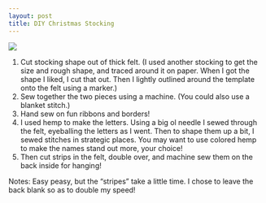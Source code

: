 ```yaml
---
layout: post
title: DIY Christmas Stocking
---
```


<div class="post-img">
   <img src="{{ site.baseurl }}/assets/img/pexels/christmas-stocking.jpg">
</div>

1. Cut stocking shape out of thick felt. (I used another stocking to get the size and rough shape, and traced around it on paper. When I got the shape I liked, I cut that out. Then I lightly outlined around the template onto the felt using a marker.)
2. Sew together the two pieces using a machine. (You could also use a blanket stitch.)
3. Hand sew on fun ribbons and borders!
4. I used hemp to make the letters. Using a big ol needle I sewed through the felt, eyeballing the letters as I went. Then to shape them up a bit, I sewed stitches in strategic places. You may want to use colored hemp to make the names stand out more, your choice!
5. Then cut strips in the felt, double over, and machine sew them on the back inside for hanging!

Notes: Easy peasy, but the “stripes” take a little time. I chose to leave the back blank so as to double my speed!
